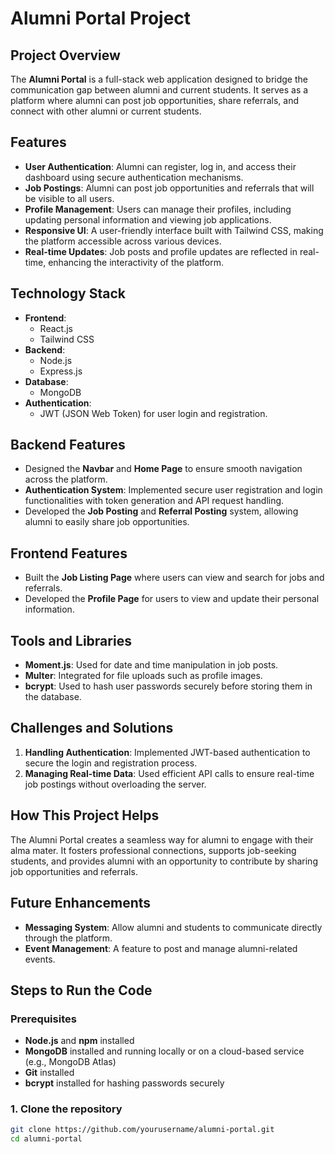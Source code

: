 # Alumni Portal Project

## Project Overview
The **Alumni Portal** is a full-stack web application designed to bridge the communication gap between alumni and current students. It serves as a platform where alumni can post job opportunities, share referrals, and connect with other alumni or current students.

## Features
- **User Authentication**: Alumni can register, log in, and access their dashboard using secure authentication mechanisms.
- **Job Postings**: Alumni can post job opportunities and referrals that will be visible to all users.
- **Profile Management**: Users can manage their profiles, including updating personal information and viewing job applications.
- **Responsive UI**: A user-friendly interface built with Tailwind CSS, making the platform accessible across various devices.
- **Real-time Updates**: Job posts and profile updates are reflected in real-time, enhancing the interactivity of the platform.

## Technology Stack
- **Frontend**: 
  - React.js
  - Tailwind CSS
- **Backend**: 
  - Node.js
  - Express.js
- **Database**: 
  - MongoDB
- **Authentication**: 
  - JWT (JSON Web Token) for user login and registration.
  
## Backend Features
- Designed the **Navbar** and **Home Page** to ensure smooth navigation across the platform.
- **Authentication System**: Implemented secure user registration and login functionalities with token generation and API request handling.
- Developed the **Job Posting** and **Referral Posting** system, allowing alumni to easily share job opportunities.
  
## Frontend Features
- Built the **Job Listing Page** where users can view and search for jobs and referrals.
- Developed the **Profile Page** for users to view and update their personal information.

## Tools and Libraries
- **Moment.js**: Used for date and time manipulation in job posts.
- **Multer**: Integrated for file uploads such as profile images.
- **bcrypt**: Used to hash user passwords securely before storing them in the database.
  
## Challenges and Solutions
1. **Handling Authentication**: Implemented JWT-based authentication to secure the login and registration process.
2. **Managing Real-time Data**: Used efficient API calls to ensure real-time job postings without overloading the server.

## How This Project Helps
The Alumni Portal creates a seamless way for alumni to engage with their alma mater. It fosters professional connections, supports job-seeking students, and provides alumni with an opportunity to contribute by sharing job opportunities and referrals.

## Future Enhancements
- **Messaging System**: Allow alumni and students to communicate directly through the platform.
- **Event Management**: A feature to post and manage alumni-related events.

## Steps to Run the Code

### Prerequisites
- **Node.js** and **npm** installed
- **MongoDB** installed and running locally or on a cloud-based service (e.g., MongoDB Atlas)
- **Git** installed
- **bcrypt** installed for hashing passwords securely

### 1. Clone the repository
```bash
git clone https://github.com/yourusername/alumni-portal.git
cd alumni-portal
